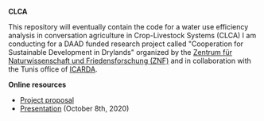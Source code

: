 **CLCA**

This repository will eventually contain the code for a water use efficiency analysis in conversation agriculture in Crop-Livestock Systems (CLCA) I am conducting for a DAAD funded research project called "Cooperation for Sustainable Development in Drylands" organized by the [Zentrum für Naturwissenschaft und Friedensforschung (ZNF)](https://www.znf.uni-hamburg.de/) and in collaboration with the Tunis office of [ICARDA](https://www.icarda.org/).

**Online resources**

- [Project proposal](https://goergen95.github.io/clca/proposal.html)
- [Presentation](https://goergen95.github.io/clca/presentation.html) (October 8th, 2020)